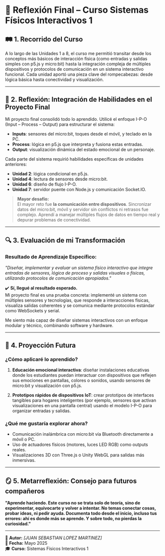 # 🌟 Reflexión Final – Curso Sistemas Físicos Interactivos 1

## 🛤️ 1. Recorrido del Curso

A lo largo de las Unidades 1 a 8, el curso me permitió transitar desde los conceptos más básicos de interacción física (como entradas y salidas simples con p5.js y micro:bit) hasta la integración compleja de múltiples dispositivos y protocolos de comunicación en un sistema interactivo funcional. Cada unidad aportó una pieza clave del rompecabezas: desde lógica básica hasta conectividad y visualización.

---

## 🤔 2. Reflexión: Integración de Habilidades en el Proyecto Final

Mi proyecto final consolidó todo lo aprendido. Utilicé el enfoque I-P-O (Input – Process – Output) para estructurar el sistema:

- **Inputs**: sensores del micro:bit, toques desde el móvil, y teclado en la PC.
- **Process**: lógica en p5.js que interpreta y fusiona estas entradas.
- **Output**: visualización dinámica del estado emocional de un personaje.

Cada parte del sistema requirió habilidades específicas de unidades anteriores:
- **Unidad 2**: lógica condicional en p5.js.
- **Unidad 4**: lectura de sensores desde micro:bit.
- **Unidad 6**: diseño de flujo I-P-O.
- **Unidad 7**: servidor puente con Node.js y comunicación Socket.IO.

> **Mayor desafío:**  
El mayor reto fue **la comunicación entre dispositivos**. Sincronizar datos del micro:bit, móvil y servidor sin conflictos ni retrasos fue complejo. Aprendí a manejar múltiples flujos de datos en tiempo real y depurar problemas de conectividad.

---

## 🔍 3. Evaluación de mi Transformación

### Resultado de Aprendizaje Específico:
*"Diseñar, implementar y evaluar un sistema físico interactivo que integre entradas de sensores, lógica de proceso y salidas visuales o físicas, utilizando protocolos de comunicación apropiados."*

✔️ **Sí, llegué al resultado esperado.**  
Mi proyecto final es una prueba concreta: implementé un sistema con múltiples sensores y tecnologías, que responde a interacciones físicas, visualiza salidas coherentes y se comunica mediante protocolos estándar como WebSockets y serial.

Me siento más capaz de diseñar sistemas interactivos con un enfoque modular y técnico, combinando software y hardware.

---

## 🚀 4. Proyección Futura

### ¿Cómo aplicaré lo aprendido?

1. **Educación emocional interactiva**: diseñar instalaciones educativas donde los estudiantes puedan interactuar con dispositivos que reflejen sus emociones en pantallas, colores o sonidos, usando sensores de micro:bit y visualización con p5.js.

2. **Prototipos rápidos de dispositivos IoT**: crear prototipos de interfaces tangibles para hogares inteligentes (por ejemplo, sensores que activan visualizaciones en una pantalla central) usando el modelo I-P-O para organizar entradas y salidas.

### ¿Qué me gustaría explorar ahora?

- Comunicación inalámbrica con micro:bit vía Bluetooth directamente a móvil o PC.
- Uso de actuadores físicos (motores, luces LED RGB) como outputs reales.
- Visualizaciones 3D con Three.js o Unity WebGL para salidas más inmersivas.

---

## 🪞 5. Metarreflexión: Consejo para futuros compañeros

**"Aprende haciendo. Este curso no se trata solo de teoría, sino de experimentar, equivocarte y volver a intentar. No temas conectar cosas, probar ideas, ni pedir ayuda. Documenta todo desde el inicio, incluso tus errores: ahí es donde más se aprende. Y sobre todo, no pierdas la curiosidad."**

---

🧾 **Autor:** *[JUAN SEBASTIAN LOPEZ MARTINEZ]*  
📅 **Fecha:** Mayo 2025  
🎓 **Curso:** Sistemas Físicos Interactivos 1  
